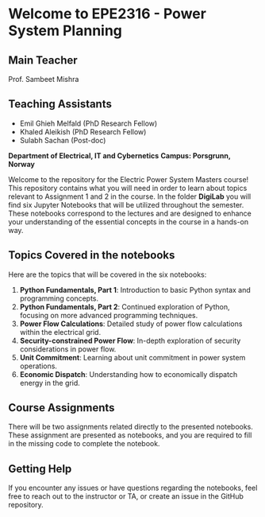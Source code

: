 # Welcome to EPE2316 - Power System Planning

## Main Teacher

Prof. Sambeet Mishra

## Teaching Assistants

- Emil Ghieh Melfald (PhD Research Fellow)
- Khaled Aleikish (PhD Research Fellow)
- Sulabh Sachan (Post-doc)

**Department of Electrical, IT and Cybernetics**
**Campus: Porsgrunn, Norway**

Welcome to the repository for the Electric Power System Masters course! This repository contains what you will need in order to learn about topics relevant to Assignment 1 and 2 in the course. In the folder **DigiLab** you will find six Jupyter Notebooks that will be utilized throughout the semester. These notebooks correspond to the lectures and are designed to enhance your understanding of the essential concepts in the course in a hands-on way.

## Topics Covered in the notebooks

Here are the topics that will be covered in the six notebooks:

1. **Python Fundamentals, Part 1**: Introduction to basic Python syntax and programming concepts.
2. **Python Fundamentals, Part 2**: Continued exploration of Python, focusing on more advanced programming techniques.
3. **Power Flow Calculations**: Detailed study of power flow calculations within the electrical grid.
4. **Security-constrained Power Flow**: In-depth exploration of security considerations in power flow.
5. **Unit Commitment**: Learning about unit commitment in power system operations.
6. **Economic Dispatch**: Understanding how to economically dispatch energy in the grid.

## Course Assignments

There will be two assignments related directly to the presented notebooks. These assignment are presented as notebooks, and you are required to fill in the missing code to complete the notebook.

## Getting Help

If you encounter any issues or have questions regarding the notebooks, feel free to reach out to the instructor or TA, or create an issue in the GitHub repository.
